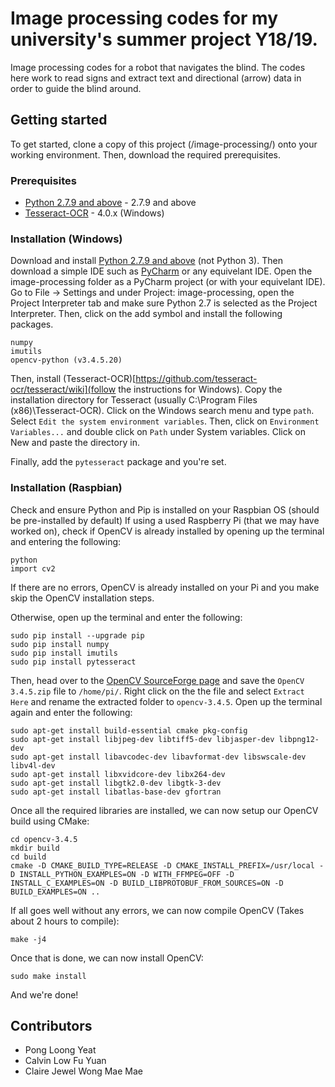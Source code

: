# Image processing codes for my university's summer project Y18/19.

Image processing codes for a robot that navigates the blind. The codes here work to read signs and extract text and directional (arrow) data in order to guide the blind around.

## Getting started

To get started, clone a copy of this project (/image-processing/) onto your working environment. Then, download the required prerequisites.

### Prerequisites
* [Python 2.7.9 and above](https://www.python.org/downloads/) - 2.7.9 and above
* [Tesseract-OCR](https://github.com/tesseract-ocr/tesseract) - 4.0.x (Windows)

### Installation (Windows)

Download and install [Python 2.7.9 and above](https://www.python.org/downloads/) (not Python 3). Then download a simple IDE such as [PyCharm](https://www.jetbrains.com/pycharm/) or any equivelant IDE.
Open the image-processing folder as a PyCharm project (or with your equivelant IDE). Go to File -> Settings and under Project: image-processing, open the Project Interpreter tab and make sure Python 2.7 is selected as the Project Interpreter. Then, click on the add symbol and install the following packages.
```
numpy
imutils
opencv-python (v3.4.5.20)
```
Then, install (Tesseract-OCR)[https://github.com/tesseract-ocr/tesseract/wiki](follow the instructions for Windows). Copy the installation directory for Tesseract (usually C:\Program Files (x86)\Tesseract-OCR). Click on the Windows search menu and type `path`. Select `Edit the system environment variables`. Then, click on `Environment Variables...` and double click on `Path` under System variables. Click on New and paste the directory in.

Finally, add the `pytesseract` package and you're set.

### Installation (Raspbian)

Check and ensure Python and Pip is installed on your Raspbian OS (should be pre-installed by default) If using a used Raspberry Pi (that we may have worked on), check if OpenCV is already installed by opening up the terminal and entering the following:
```
python
import cv2
```
If there are no errors, OpenCV is already installed on your Pi and you make skip the OpenCV installation steps.

Otherwise, open up the terminal and enter the following:
```
sudo pip install --upgrade pip
sudo pip install numpy
sudo pip install imutils
sudo pip install pytesseract
```
Then, head over to the [OpenCV SourceForge page](https://sourceforge.net/projects/opencvlibrary/files/3.4.5/) and save the `OpenCV 3.4.5.zip` file to `/home/pi/`. Right click on the the file and select `Extract Here` and rename the extracted folder to `opencv-3.4.5`. Open up the terminal again and enter the following:
```
sudo apt-get install build-essential cmake pkg-config
sudo apt-get install libjpeg-dev libtiff5-dev libjasper-dev libpng12-dev
sudo apt-get install libavcodec-dev libavformat-dev libswscale-dev libv4l-dev
sudo apt-get install libxvidcore-dev libx264-dev
sudo apt-get install libgtk2.0-dev libgtk-3-dev
sudo apt-get install libatlas-base-dev gfortran
```
Once all the required libraries are installed, we can now setup our OpenCV build using CMake:
```
cd opencv-3.4.5
mkdir build
cd build
cmake -D CMAKE_BUILD_TYPE=RELEASE -D CMAKE_INSTALL_PREFIX=/usr/local -D INSTALL_PYTHON_EXAMPLES=ON -D WITH_FFMPEG=OFF -D INSTALL_C_EXAMPLES=ON -D BUILD_LIBPROTOBUF_FROM_SOURCES=ON -D BUILD_EXAMPLES=ON ..
```
If all goes well without any errors, we can now compile OpenCV (Takes about 2 hours to compile):
```
make -j4
```
Once that is done, we can now install OpenCV:
```
sudo make install
```
And we're done!

## Contributors

* Pong Loong Yeat
* Calvin Low Fu Yuan
* Claire Jewel Wong Mae Mae
